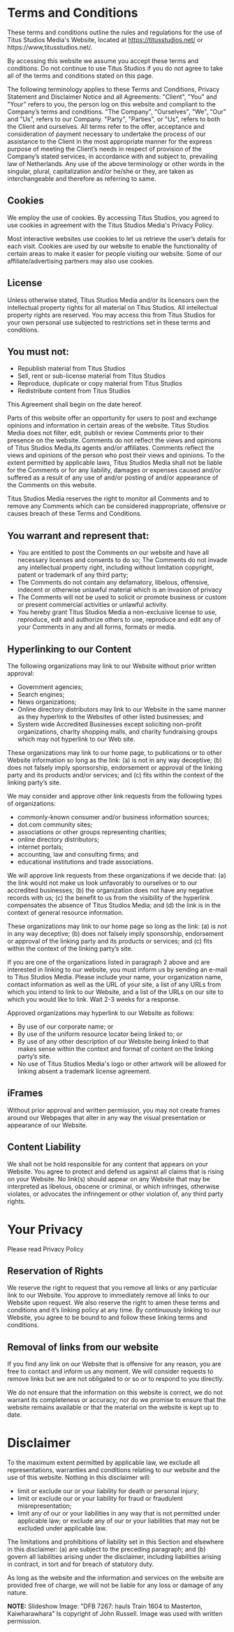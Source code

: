 # Terms and Conditions

These terms and conditions outline the rules and regulations for the use of Titus Studios Media's Website, located at https://titusstudios.net/ or https://www,titusstudios.net/.

By accessing this website we assume you accept these terms and conditions. Do not continue to use Titus Studios if you do not agree to take all of the terms and conditions stated on this page.

The following terminology applies to these Terms and Conditions, Privacy Statement and Disclaimer Notice and all Agreements: "Client", "You" and "Your" refers to you, the person log on this website and compliant to the Company’s terms and conditions. "The Company", "Ourselves", "We", "Our" and "Us", refers to our Company. "Party", "Parties", or "Us", refers to both the Client and ourselves. All terms refer to the offer, acceptance and consideration of payment necessary to undertake the process of our assistance to the Client in the most appropriate manner for the express purpose of meeting the Client’s needs in respect of provision of the Company’s stated services, in accordance with and subject to, prevailing law of Netherlands. Any use of the above terminology or other words in the singular, plural, capitalization and/or he/she or they, are taken as interchangeable and therefore as referring to same.

## Cookies
We employ the use of cookies. By accessing Titus Studios, you agreed to use cookies in agreement with the Titus Studios Media's Privacy Policy.

Most interactive websites use cookies to let us retrieve the user’s details for each visit. Cookies are used by our website to enable the functionality of certain areas to make it easier for people visiting our website. Some of our affiliate/advertising partners may also use cookies.

## License
Unless otherwise stated, Titus Studios Media and/or its licensors own the intellectual property rights for all material on Titus Studios. All intellectual property rights are reserved. You may access this from Titus Studios for your own personal use subjected to restrictions set in these terms and conditions.

## You must not:

 * Republish material from Titus Studios
 * Sell, rent or sub-license material from Titus Studios
 * Reproduce, duplicate or copy material from Titus Studios
 * Redistribute content from Titus Studios
 
This Agreement shall begin on the date hereof.

Parts of this website offer an opportunity for users to post and exchange opinions and information in certain areas of the website. Titus Studios Media does not filter, edit, publish or review Comments prior to their presence on the website. Comments do not reflect the views and opinions of Titus Studios Media,its agents and/or affiliates. Comments reflect the views and opinions of the person who post their views and opinions. To the extent permitted by applicable laws, Titus Studios Media shall not be liable for the Comments or for any liability, damages or expenses caused and/or suffered as a result of any use of and/or posting of and/or appearance of the Comments on this website.

Titus Studios Media reserves the right to monitor all Comments and to remove any Comments which can be considered inappropriate, offensive or causes breach of these Terms and Conditions.

## You warrant and represent that:

 * You are entitled to post the Comments on our website and have all necessary licenses and consents to do so;
The Comments do not invade any intellectual property right, including without limitation copyright, patent or trademark of any third party;
 * The Comments do not contain any defamatory, libelous, offensive, indecent or otherwise unlawful material which is an invasion of privacy
 * The Comments will not be used to solicit or promote business or custom or present commercial activities or unlawful activity.
 * You hereby grant Titus Studios Media a non-exclusive license to use, reproduce, edit and authorize others to use, reproduce and edit any of your Comments in any and all forms, formats or media.

## Hyperlinking to our Content
The following organizations may link to our Website without prior written approval:

 * Government agencies;
 * Search engines;
 * News organizations;
 * Online directory distributors may link to our Website in the same manner as they hyperlink to the Websites of other listed businesses; and
 * System wide Accredited Businesses except soliciting non-profit organizations, charity shopping malls, and charity fundraising groups which may not hyperlink to our Web site.

These organizations may link to our home page, to publications or to other Website information so long as the link: (a) is not in any way deceptive; (b) does not falsely imply sponsorship, endorsement or approval of the linking party and its products and/or services; and (c) fits within the context of the linking party’s site.

We may consider and approve other link requests from the following types of organizations:

 * commonly-known consumer and/or business information sources;
 * dot.com community sites;
 * associations or other groups representing charities;
 * online directory distributors;
 * internet portals;
 * accounting, law and consulting firms; and
 * educational institutions and trade associations.
 
We will approve link requests from these organizations if we decide that: (a) the link would not make us look unfavorably to ourselves or to our accredited businesses; (b) the organization does not have any negative records with us; (c) the benefit to us from the visibility of the hyperlink compensates the absence of Titus Studios Media; and (d) the link is in the context of general resource information.

These organizations may link to our home page so long as the link: (a) is not in any way deceptive; (b) does not falsely imply sponsorship, endorsement or approval of the linking party and its products or services; and (c) fits within the context of the linking party’s site.

If you are one of the organizations listed in paragraph 2 above and are interested in linking to our website, you must inform us by sending an e-mail to Titus Studios Media. Please include your name, your organization name, contact information as well as the URL of your site, a list of any URLs from which you intend to link to our Website, and a list of the URLs on our site to which you would like to link. Wait 2-3 weeks for a response.

Approved organizations may hyperlink to our Website as follows:

 * By use of our corporate name; or
 * By use of the uniform resource locator being linked to; or
 * By use of any other description of our Website being linked to that makes sense within the context and format of content on the linking party’s site.
 * No use of Titus Studios Media's logo or other artwork will be allowed for linking absent a trademark license agreement.

## iFrames
Without prior approval and written permission, you may not create frames around our Webpages that alter in any way the visual presentation or appearance of our Website.

## Content Liability
We shall not be hold responsible for any content that appears on your Website. You agree to protect and defend us against all claims that is rising on your Website. No link(s) should appear on any Website that may be interpreted as libelous, obscene or criminal, or which infringes, otherwise violates, or advocates the infringement or other violation of, any third party rights.

# Your Privacy
Please read Privacy Policy

## Reservation of Rights
We reserve the right to request that you remove all links or any particular link to our Website. You approve to immediately remove all links to our Website upon request. We also reserve the right to amen these terms and conditions and it’s linking policy at any time. By continuously linking to our Website, you agree to be bound to and follow these linking terms and conditions.

## Removal of links from our website
If you find any link on our Website that is offensive for any reason, you are free to contact and inform us any moment. We will consider requests to remove links but we are not obligated to or so or to respond to you directly.

We do not ensure that the information on this website is correct, we do not warrant its completeness or accuracy; nor do we promise to ensure that the website remains available or that the material on the website is kept up to date.

# Disclaimer
To the maximum extent permitted by applicable law, we exclude all representations, warranties and conditions relating to our website and the use of this website. Nothing in this disclaimer will:

 * limit or exclude our or your liability for death or personal injury;
 * limit or exclude our or your liability for fraud or fraudulent misrepresentation;
 * limit any of our or your liabilities in any way that is not permitted under applicable law; or
exclude any of our or your liabilities that may not be excluded under applicable law.

The limitations and prohibitions of liability set in this Section and elsewhere in this disclaimer: (a) are subject to the preceding paragraph; and (b) govern all liabilities arising under the disclaimer, including liabilities arising in contract, in tort and for breach of statutory duty.

As long as the website and the information and services on the website are provided free of charge, we will not be liable for any loss or damage of any nature.

**NOTE:** Slideshow Image: "DFB 7267: hauls Train 1604 to Masterton, Kaiwharawhara" Is copyright of John Russell. Image was used with written permission.

